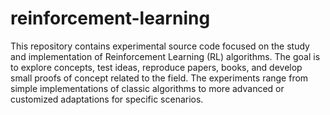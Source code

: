 # reinforcement-learning
This repository contains experimental source code focused on the study and implementation of Reinforcement Learning (RL) algorithms. The goal is to explore concepts, test ideas, reproduce papers, books, and develop small proofs of concept related to the field. The experiments range from simple implementations of classic algorithms to more advanced or customized adaptations for specific scenarios.
